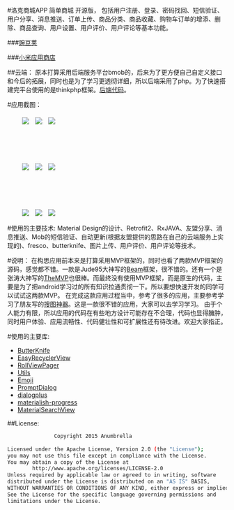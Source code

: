 #洛克商城APP
简单商城 开源版， 包括用户注册、登录、密码找回、短信验证、用户分享、消息推送、订单上传、商品分类、商品收藏、购物车订单的增添、删除、商品查询、用户设置、用户评价、用户评论等基本功能。


###[豌豆荚](http://www.wandoujia.com/apps/store)

###[小米应用商店](http://app.mi.com/detail/421593)

##云端：
原本打算采用后端服务平台bmob的，后来为了更方便自己自定义接口和今后的拓展，同时也是为了学习更透彻详细，所以后端采用了php。为了快速搭建完平台使用的是thinkphp框架。[后端代码](https://github.com/Shuyun123/AppShopService)。

#应用截图：
<div>
 <ul>
   <li style="list-style-type:none;margin-top:20px;">
      <image style="margin-left:10px" src = "./introduce/introduce1.png">
      <image style="margin-left:10px" src = "./introduce/introduce2.png">
      <image style="margin-left:10px" src = "./introduce/introduce3.png">
   </li>
   <br/>
   <br/>
   <br/>
   <li style="list-style-type:none;margin-top:35px;">
      <image style="margin-left:10px" src = "./introduce/introduce4.png">
      <image style="margin-left:10px" src = "./introduce/introduce5.png">
      <image style="margin-left:10px" src = "./introduce/introduce6.png">
   </li>
    <br/>
   <br/>
   <br/>
   <li style="list-style-type:none;margin-top:35px;">
      <image style="margin-left:10px" src = "./introduce/introduce7.png">
      <image style="margin-left:10px" src = "./introduce/introduce8.png">
      <image style="margin-left:10px" src = "./introduce/introduce9.png">
   </li>
 </ul>
</div>





#使用的主要技术:
Material Design的设计、Retrofit2、RxJAVA、友盟分享、消息推送、Mob的短信验证、自动更新(根据友盟提供的思路在自己的云端服务上实现的)、fresco、butterknife、图片上传、用户评价、用户评论等技术。


#说明：
在构思应用前本来是打算采用MVP框架的，同时也看了两款MVP框架的源码，感觉都不错。一款是Jude95大神写的[Beam](https://github.com/Jude95/Beam)框架，很不错的。还有一个是张涛大神写的[TheMVP](https://github.com/kymjs/TheMVP)也很棒。而最终没有使用MVP框架，而是原生的代码，主要是为了把android学习过的所有知识拉通贯彻一下。所以要想快速开发的同学可以试试这两款MVP。
在完成这款应用过程当中，参考了很多的应用，主要参考学习了朋友写的[搜图神器](https://github.com/wenhuaijun/SearchPictureTool)。这是一款很不错的应用，大家可以去学习学习。
由于个人能力有限，所以应用的代码在有些地方设计可能存在不合理，代码也显得臃肿，同时用户体验、应用流畅性、代码健壮性和可扩展性还有待改进。欢迎大家指正。

#使用的主要库:
* [ButterKnife](http://jakewharton.github.io/butterknife/)  
* [EasyRecyclerView](https://github.com/Jude95/EasyRecyclerView)  
* [RollViewPager](https://github.com/Jude95/RollViewPager)  
* [Utils](https://github.com/Jude95/Utils)  
* [Emoji](https://github.com/vanniktech/Emoji)  
* [PromptDialog](https://github.com/ifynn/PromptDialog)  
* [dialogplus](https://github.com/orhanobut/dialogplus)  
* [materialish-progress](https://github.com/pnikosis/materialish-progress) 
* [MaterialSearchView](https://github.com/MiguelCatalan/MaterialSearchView) 


##License:

```bash
               Copyright 2015 Anumbrella
               
Licensed under the Apache License, Version 2.0 (the "License");
you may not use this file except in compliance with the License.
You may obtain a copy of the License at 
        http://www.apache.org/licenses/LICENSE-2.0
Unless required by applicable law or agreed to in writing, software
distributed under the License is distributed on an "AS IS" BASIS,
WITHOUT WARRANTIES OR CONDITIONS OF ANY KIND, either express or implied.
See the License for the specific language governing permissions and
limitations under the License.








